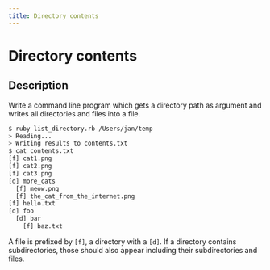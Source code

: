```yaml
---
title: Directory contents
---
```


# Directory contents

## Description

Write a command line program which gets a directory path as argument and writes all directories and files into a file.

```bash
$ ruby list_directory.rb /Users/jan/temp
> Reading...
> Writing results to contents.txt
$ cat contents.txt
[f] cat1.png
[f] cat2.png
[f] cat3.png
[d] more_cats
  [f] meow.png
  [f] the_cat_from_the_internet.png
[f] hello.txt
[d] foo
  [d] bar
    [f] baz.txt
```

A file is prefixed by `[f]`, a directory with a `[d]`. If a directory contains subdirectories, those should also appear including their subdirectories and files.
